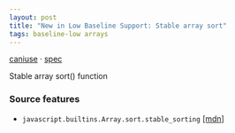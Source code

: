 ```yaml
---
layout: post
title: "New in Low Baseline Support: Stable array sort"
tags: baseline-low arrays
---
```


[caniuse](https://caniuse.com/?search=stable-array-sort) · [spec](https://tc39.es/ecma262/multipage/indexed-collections.html#sec-array.prototype.sort)

Stable array sort() function

### Source features

- ``javascript.builtins.Array.sort.stable_sorting`` [[mdn]](https://developer.mozilla.org/en-US/search?q=javascript.builtins.Array.sort.stable_sorting)
